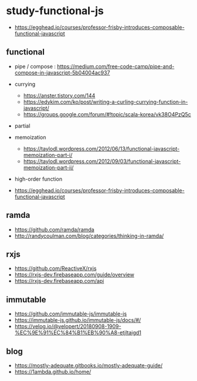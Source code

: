 # study-functional-js

- https://egghead.io/courses/professor-frisby-introduces-composable-functional-javascript

## functional
- pipe / compose : https://medium.com/free-code-camp/pipe-and-compose-in-javascript-5b04004ac937
- currying
  - https://anster.tistory.com/144
  - https://edykim.com/ko/post/writing-a-curling-currying-function-in-javascript/
  - https://groups.google.com/forum/#!topic/scala-korea/vk38O4PzQ5c
- partial
- memoization
  - https://taylodl.wordpress.com/2012/06/13/functional-javascript-memoization-part-i/
  - https://taylodl.wordpress.com/2012/09/03/functional-javascript-memoization-part-ii/
- high-order function

- https://egghead.io/courses/professor-frisby-introduces-composable-functional-javascript

## ramda
- https://github.com/ramda/ramda
- http://randycoulman.com/blog/categories/thinking-in-ramda/

## rxjs
- https://github.com/ReactiveX/rxjs
- https://rxjs-dev.firebaseapp.com/guide/overview
- https://rxjs-dev.firebaseapp.com/api

## immutable
- https://github.com/immutable-js/immutable-js
- https://immutable-js.github.io/immutable-js/docs/#/
- https://velog.io/@velopert/20180908-1909-%EC%9E%91%EC%84%B1%EB%90%A8-etjltaigd1

## blog
- https://mostly-adequate.gitbooks.io/mostly-adequate-guide/
- https://1ambda.github.io/home/

